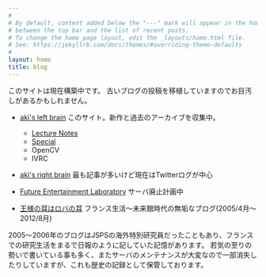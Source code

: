 ```yaml
---
#
# By default, content added below the "---" mark will appear in the home page
# between the top bar and the list of recent posts.
# To change the home page layout, edit the _layouts/home.html file.
# See: https://jekyllrb.com/docs/themes/#overriding-theme-defaults
#
layout: home
title: blog
---
```

このサイトは現在構築中です。
古いブログの投稿を移植していますのでお目汚しがあるかもしれません。

- [aki's left brain](https://akihiko.shirai.as/blog/) このサイト。新作と過去のアーカイブを収集中。
  - [Lecture Notes](https://akihiko.shirai.as/lecture)
  - [Special](https://akihiko.shirai.as/special/)
   - OpenCV
   - IVRC

- [aki's right brain](http://aki.shirai.as/) 最も記事が多いけど現在はTwitterログが中心
- [Future Entertainment Laboratory](http://akihiko.shirai.as/) サーバ廃止計画中
- [王様の耳はロバの耳](https://ameblo.jp/akihiko) フランス生活～未来館時代の無垢なブログ(2005/4月～2012/8月)

2005～2006年のブログはJSPSの海外特別研究員だったこともあり、フランスでの研究生活をまるで日報のように記していた記憶があります。
若気の至りの勢いで書いている事も多く、またサーバのメンテナンスが大変なので一部消失したりしていますが、これも歴史の記録として保管しております。



